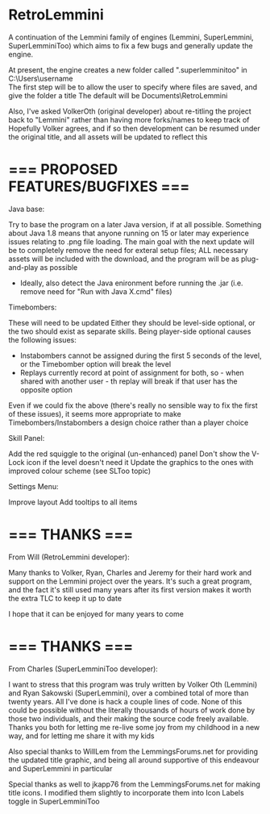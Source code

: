 # RetroLemmini

A continuation of the Lemmini family of engines (Lemmini, SuperLemmini, SuperLemminiToo) which aims to fix a few bugs and generally update the engine.

At present, the engine creates a new folder called ".superlemminitoo" in C:\Users\username\
The first step will be to allow the user to specify where files are saved, and give the folder a title
The default will be Documents\RetroLemmini

Also, I've asked VolkerOth (original developer) about re-titling the project back to "Lemmini" rather than having more forks/names to keep track of
Hopefully Volker agrees, and if so then development can be resumed under the original title, and all assets will be updated to reflect this

# === PROPOSED FEATURES/BUGFIXES ===

Java base:

Try to base the program on a later Java version, if at all possible. Something about Java 1.8 means that anyone running on 15 or later may experience
issues relating to .png file loading. The main goal with the next update will be to completely remove the need for exteral setup files; ALL necessary assets
will be included with the download, and the program will be as plug-and-play as possible

* Ideally, also detect the Java enironment before running the .jar (i.e. remove need for "Run with Java X.cmd" files)

Timebombers:

These will need to be updated
Either they should be level-side optional, or the two should exist as separate skills. Being player-side optional causes the following issues:

* Instabombers cannot be assigned during the first 5 seconds of the level, or the Timebomber option will break the level
* Replays currently record at point of assignment for both, so - when shared with another user - th replay will break if that user has the opposite option

Even if we could fix the above (there's really no sensible way to fix the first of these issues),
it seems more appropriate to make Timebombers/Instabombers a design choice rather than a player choice

Skill Panel:

Add the red squiggle to the original (un-enhanced) panel
Don't show the V-Lock icon if the level doesn't need it
Update the graphics to the ones with improved colour scheme (see SLToo topic)

Settings Menu:

Improve layout
Add tooltips to all items

# === THANKS ===

From Will (RetroLemmini developer):

Many thanks to Volker, Ryan, Charles and Jeremy for their hard work and support on the Lemmini project over the years. It's such a great program, and the
fact it's still used many years after its first version makes it worth the extra TLC to keep it up to date

I hope that it can be enjoyed for many years to come

# === THANKS ===

From Charles (SuperLemminiToo developer):

I want to stress that this program was truly written by Volker Oth (Lemmini) and Ryan Sakowski (SuperLemmini), over a combined total of more than twenty years.
All I've done is hack a couple lines of code. None of this could be possible without the literally thousands of hours of work done by those two individuals,
and their making the source code freely available. Thanks you both for letting me re-live some joy from my childhood in a new way, and for letting me share
it with my kids

Also special thanks to WillLem from the LemmingsForums.net for providing the updated title graphic, and being all around supportive of this endeavour and
SuperLemmini in particular

Special thanks as well to jkapp76 from the LemmingsForums.net for making title icons. I modified them slightly to incorporate them into Icon Labels toggle
in SuperLemminiToo